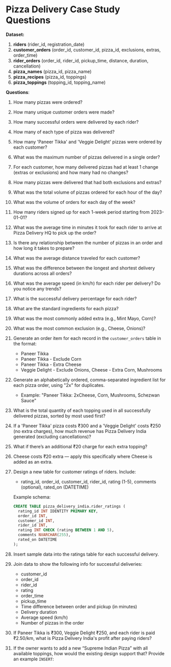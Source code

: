 # Pizza Delivery Case Study Questions

**Dataset:**

1. **riders** (rider_id, registration_date)
2. **customer_orders** (order_id, customer_id, pizza_id, exclusions, extras, order_time)
3. **rider_orders** (order_id, rider_id, pickup_time, distance, duration, cancellation)
4. **pizza_names** (pizza_id, pizza_name)
5. **pizza_recipes** (pizza_id, toppings)
6. **pizza_toppings** (topping_id, topping_name)


**Questions**:


1. How many pizzas were ordered?
2. How many unique customer orders were made?
3. How many successful orders were delivered by each rider?
4. How many of each type of pizza was delivered?
5. How many 'Paneer Tikka' and 'Veggie Delight' pizzas were ordered by each customer?
6. What was the maximum number of pizzas delivered in a single order?
7. For each customer, how many delivered pizzas had at least 1 change (extras or exclusions) and how many had no changes?
8. How many pizzas were delivered that had both exclusions and extras?
9. What was the total volume of pizzas ordered for each hour of the day?
10. What was the volume of orders for each day of the week?

11. How many riders signed up for each 1-week period starting from 2023-01-01?
12. What was the average time in minutes it took for each rider to arrive at Pizza Delivery HQ to pick up the order?
13. Is there any relationship between the number of pizzas in an order and how long it takes to prepare?
14. What was the average distance traveled for each customer?
15. What was the difference between the longest and shortest delivery durations across all orders?
16. What was the average speed (in km/h) for each rider per delivery? Do you notice any trends?
17. What is the successful delivery percentage for each rider?

18. What are the standard ingredients for each pizza?
19. What was the most commonly added extra (e.g., Mint Mayo, Corn)?
20. What was the most common exclusion (e.g., Cheese, Onions)?
21. Generate an order item for each record in the `customer_orders` table in the format:

    * Paneer Tikka
    * Paneer Tikka - Exclude Corn
    * Paneer Tikka - Extra Cheese
    * Veggie Delight - Exclude Onions, Cheese - Extra Corn, Mushrooms
22. Generate an alphabetically ordered, comma-separated ingredient list for each pizza order, using "2x" for duplicates.

    * Example: "Paneer Tikka: 2xCheese, Corn, Mushrooms, Schezwan Sauce"
23. What is the total quantity of each topping used in all successfully delivered pizzas, sorted by most used first?


24. If a 'Paneer Tikka' pizza costs ₹300 and a 'Veggie Delight' costs ₹250 (no extra charges), how much revenue has Pizza Delivery India generated (excluding cancellations)?

25. What if there’s an additional ₹20 charge for each extra topping?

26. Cheese costs ₹20 extra — apply this specifically where Cheese is added as an extra.

27. Design a new table for customer ratings of riders. Include:

    * rating_id, order_id, customer_id, rider_id, rating (1-5), comments (optional), rated_on (DATETIME)

    Example schema:

    ```sql
    CREATE TABLE pizza_delivery_india.rider_ratings (
      rating_id INT IDENTITY PRIMARY KEY,
      order_id INT,
      customer_id INT,
      rider_id INT,
      rating INT CHECK (rating BETWEEN 1 AND 5),
      comments NVARCHAR(255),
      rated_on DATETIME
    );
    ```

28. Insert sample data into the ratings table for each successful delivery.

29. Join data to show the following info for successful deliveries:

    * customer_id
    * order_id
    * rider_id
    * rating
    * order_time
    * pickup_time
    * Time difference between order and pickup (in minutes)
    * Delivery duration
    * Average speed (km/h)
    * Number of pizzas in the order

30. If Paneer Tikka is ₹300, Veggie Delight ₹250, and each rider is paid ₹2.50/km, what is Pizza Delivery India's profit after paying riders?


31. If the owner wants to add a new “Supreme Indian Pizza” with all available toppings, how would the existing design support that? Provide an example `INSERT`:


